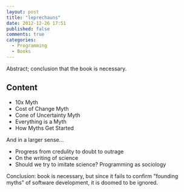 ```yaml
---
layout: post
title: "leprechauns"
date: 2012-12-26 17:51
published: false
comments: true
categories: 
  - Programming
  - Books
---
```


Abstract; conclusion that the book is necessary.

<!-- more -->

## Content

* 10x Myth
* Cost of Change Myth
* Cone of Uncertainty Myth
* Everything is a Myth
* How Myths Get Started

And in a larger sense...

* Progress from credulity to doubt to outrage
* On the writing of science
* Should we try to imitate science? Programming as sociology

Conclusion: book is necessary, but since it fails to confirm "founding myths" of
software development, it is doomed to be ignored.
